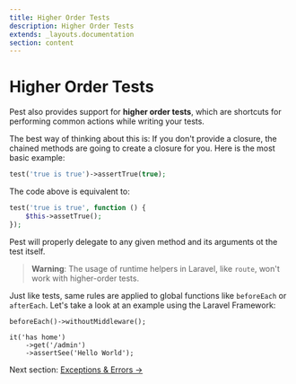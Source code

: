 ```yaml
---
title: Higher Order Tests
description: Higher Order Tests
extends: _layouts.documentation
section: content
---
```


# Higher Order Tests

Pest also provides support for **higher order tests**, which are shortcuts for performing
common actions while writing your tests.

The best way of thinking about this is: If you
don't provide a closure, the chained methods are going to create a closure for
you. Here is the most basic example:

```php
test('true is true')->assertTrue(true);
```

The code above is equivalent to:
```php
test('true is true', function () {
    $this->assetTrue();
});
```

Pest will properly delegate to any given method and its arguments ot the test itself.

> **Warning**:  The usage of runtime helpers in Laravel, like `route`, won't work with higher-order tests.

Just like tests, same rules are applied to global functions like `beforeEach` or `afterEach`. Let's
take a look at an example using the Laravel Framework:

```
beforeEach()->withoutMiddleware();

it('has home')
    ->get('/admin')
    ->assertSee('Hello World');
```

Next section: [Exceptions & Errors →](/docs/exceptions-and-errors)

